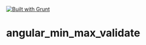[![Built with Grunt](https://cdn.gruntjs.com/builtwith.svg)](http://gruntjs.com/)
# angular_min_max_validate

